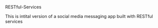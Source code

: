 RESTful-Services

This is intital version of a social media messaging app built with RESTful services
